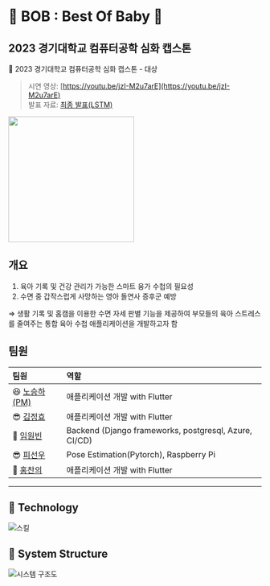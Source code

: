 # 👶 BOB : Best Of Baby 👶

## 2023 경기대학교 컴퓨터공학 심화 캡스톤

🏅 2023 경기대학교 컴퓨터공학 심화 캡스톤 - 대상

> 시연 영상: [https://youtu.be/jzI-M2u7arE](https://youtu.be/jzI-M2u7arE) <br>
> 발표 자료: [최종 발표(LSTM)](./%EC%B5%9C%EC%A2%85%20%EB%B0%9C%ED%91%9C.pptx)

<img src = "https://github.com/Mmm2927/LSTM/assets/87134443/8e670f95-69f0-4578-b70e-8c20bd20da49" style="width:250px">

## 개요

1. 육아 기록 및 건강 관리가 가능한 스마트 융가 수첩의 필요성
2. 수면 중 갑작스럽게 사망하는 영아 돌연사 증후군 예방

&Rightarrow; 생활 기록 및 홈캠을 이용한 수면 자세 판별 기능을 제공하여 부모들의 육아 스트레스를 줄여주는 통합 육아 수첩 애플리케이션을 개발하고자 함 

## 팀원

| 팀원                                          | 역할                                     |
| :-------------------------------------------- | :--------------------------------------- |
| 😆 [노승하(PM)](https://github.com/seungha164) | 애플리케이션 개발 with Flutter |
| 😎 [김정효](https://github.com/jjanghyo)         | 애플리케이션 개발 with Flutter |
| 🤢 [임원빈](https://github.com/Mmm2927)     | Backend (Django frameworks, postgresql, Azure, CI/CD) |
| 😎 [피선우](https://github.com/SunWoo98Pi)         | Pose Estimation(Pytorch), Raspberry Pi      |
| 🤢 [홍찬의](https://github.com/hcu55)     | 애플리케이션 개발 with Flutter |

---
## 🚀 Technology
![스킬](https://github.com/Mmm2927/LSTM/assets/87134443/1f7de2d7-85a1-4963-b017-c1f6a2770d1a)
## 📀 System Structure
![시스템 구조도](https://github.com/Mmm2927/LSTM/assets/87134443/bf2a33a1-a5a2-4532-bb24-cc84ab832d27)
